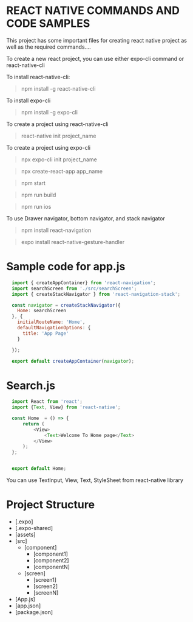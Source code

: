 REACT NATIVE COMMANDS AND CODE SAMPLES
======================================

This project has some important files for creating react native project as well as the required commands....


To create a new react project, you can use either expo-cli command or react-native-cli

To install react-native-cli:

> npm install -g react-native-cli

To install expo-cli

> npm install -g expo-cli

To create a project using react-native-cli

> react-native init project_name

To create a project using expo-cli

> npx expo-cli init project_name

> npx create-react-app app_name

> npm start

> npm run build

> npm run ios

To use Drawer navigator, bottom navigator, and stack navigator

> npm install react-navigation

> expo install react-native-gesture-handler

Sample code for app.js
======================

```javascript
  import { createAppContainer} from 'react-navigation';
  import searchScreen from './src/searchScreen';
  import { createStackNavigator } from 'react-navigation-stack';

  const navigator = createStackNavigator({
    Home: searchScreen
  }, {
    initialRouteName: 'Home',
    defaultNavigationOptions: {
      title: 'App Page'
    }

  });

  export default createAppContainer(navigator);
```

Search.js
===========

```javascript
  import React from 'react';
  import {Text, View} from 'react-native';

  const Home  = () => {
      return (
          <View>
              <Text>Welcome To Home page</Text>
          </View>
      );
  };


  export default Home;
```
You can use TextInput, View, Text, StyleSheet from react-native library

Project Structure
=================
<!--ts-->
   * [.expo]
   * [.expo-shared]
   * [assets]
   * [src]
      * [component]
        * [component1]
        * [component2]
        * [componentN]
      * [screen]
        * [screen1]
        * [screen2]
        * [screenN]  
   * [App.js]
   * [app.json]
   * [package.json]
<!--te-->
